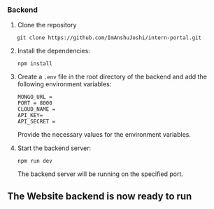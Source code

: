 ### Backend

1. Clone the repository

```
   git clone https://github.com/ImAnshuJoshi/intern-portal.git
```

2. Install the dependencies:

   ```
   npm install
   ```

3. Create a `.env` file in the root directory of the backend and add the following environment variables:

   ```
   MONGO_URL = 
   PORT = 8000
   CLOUD_NAME = 
   API_KEY=
   API_SECRET = 
   ```

   Provide the necessary values for the environment variables.

4. Start the backend server:

   ```
   npm run dev
   ```

   The backend server will be running on the specified port.

## The Website backend is now ready to run